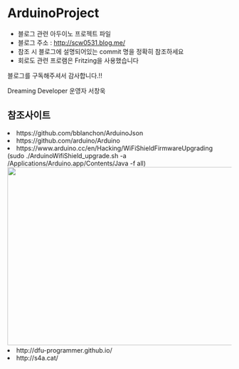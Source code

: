 # ArduinoProject

* 블로그 관련 아두이노 프로젝트 파일
* 블로그 주소 : http://scw0531.blog.me/
* 참조 시 블로그에 설명되어있는 commit 명을 정확히 참조하세요
* 회로도 관련 프로램은 Fritzing을 사용했습니다

블로그를 구독해주셔서 감사합니다.!!

Dreaming Developer 운영자 서창욱

<h2>참조사이트</h2>
<li>https://github.com/bblanchon/ArduinoJson</li>
<li>https://github.com/arduino/Arduino</li>
<li>https://www.arduino.cc/en/Hacking/WiFiShieldFirmwareUpgrading<br>
(sudo ./ArduinoWifiShield_upgrade.sh -a /Applications/Arduino.app/Contents/Java -f all)
<img src="https://raw.githubusercontent.com/seochangwook/ArduinoProject/master/wifishield_update_process.png" width="700" height="400">
</li>
<li>http://dfu-programmer.github.io/</li>
<li>http://s4a.cat/</li>
